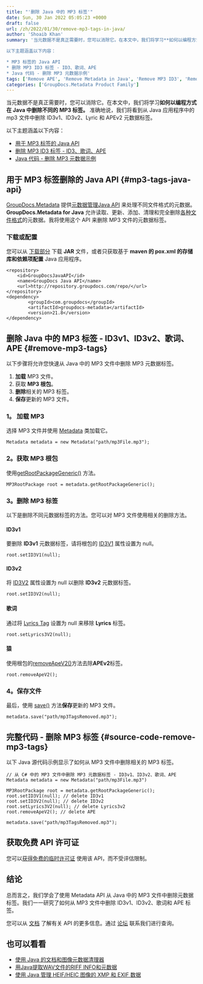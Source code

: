 ```yaml
---
title: "'删除 Java 中的 MP3 标签'"
date: Sun, 30 Jan 2022 05:05:23 +0000
draft: false
url: /zh/2022/01/30/remove-mp3-tags-in-java/
author: 'Shoaib Khan'
summary: '当元数据不是真正需要时，您可以消除它。在本文中，我们将学习**如何以编程方式在 Java 中删除不同的 MP3 标签。** 准确地说，我们将看到从 Java 应用程序中的 mp3 文件中删除 ID3v1、ID3v2、Lyric 和 APEv2 元数据标签。

以下主题涵盖以下内容：

* MP3 标签的 Java API
* 删除 MP3 ID3 标签 - ID3、歌词、APE
* Java 代码 - 删除 MP3 元数据示例'
tags: ['Remove APE', 'Remove Metadata in Java', 'Remove MP3 ID3', 'Remove MP3 Metadata', 'Remove MP3 Tags', 'Remove MP3 Tags in Java']
categories: ['GroupDocs.Metadata Product Family']
---
```


当元数据不是真正需要时，您可以消除它。在本文中，我们将学习**如何以编程方式在 Java 中删除不同的 MP3 标签。** 准确地说，我们将看到从 Java 应用程序中的 mp3 文件中删除 ID3v1、ID3v2、Lyric 和 APEv2 元数据标签。

以下主题涵盖以下内容：

* [用于 MP3 标签的 Java API](#mp3-tags-java-api)
* [删除 MP3 ID3 标签 - ID3、歌词、APE](#remove-mp3-tags)
* [Java 代码 - 删除 MP3 元数据示例](#source-code-remove-mp3-tags)

## 用于 MP3 标签删除的 Java API {#mp3-tags-java-api}

[GroupDocs.Metadata](https://products.groupdocs.com/metadata) 提供[元数据管理Java API](https://products.groupdocs.com/metadata/java/) 来处理不同文件格式的元数据。 **GroupDocs.Metadata for Java** 允许读取、更新、添加、清理和完全删除[各种文件格式](https://docs.groupdocs.com/metadata/java/supported-document-formats/)的元数据。我将使用这个 API 来删除 MP3 文件的元数据标签。

### 下载或配置

您可以从 [下载部分](https://downloads.groupdocs.com/metadata) 下载 **JAR** 文件，或者只获取基于 **maven 的 pox.xml 的存储库和依赖项配置** Java 应用程序。

```
<repository>
	<id>GroupDocsJavaAPI</id>
	<name>GroupDocs Java API</name>
	<url>http://repository.groupdocs.com/repo/</url>
</repository>
<dependency>
        <groupId>com.groupdocs</groupId>
        <artifactId>groupdocs-metadata</artifactId>
        <version>21.8</version> 
</dependency>
```

## 删除 Java 中的 MP3 标签 - ID3v1、ID3v2、歌词、APE {#remove-mp3-tags}

以下步骤将允许您快速从 Java 中的 MP3 文件中删除 MP3 元数据标签。

1. **加载** MP3 文件。
2. 获取 **MP3 根包**。
3. **删除**相关的 MP3 标签。
4. **保存**更新的 MP3 文件。

### 1。 **加载 MP3**

选择 MP3 文件并使用 [Metadata](https://apireference.groupdocs.com/metadata/java/com.groupdocs.metadata/Metadata) 类加载它。

```
Metadata metadata = new Metadata("path/mp3File.mp3");
```

### 2。获取 MP3 根包

使用[getRootPackageGeneric()](https://apireference.groupdocs.com/metadata/java/com.groupdocs.metadata/Metadata#getRootPackageGeneric()) 方法。

```
MP3RootPackage root = metadata.getRootPackageGeneric();
```

### 3。删除 MP3 标签

以下是删除不同元数据标签的方法。您可以对 MP3 文件使用相关的删除方法。

#### **ID3v**1

要删除 **ID3v1** 元数据标签，请将根包的 [ID3V1](https://apireference.groupdocs.com/metadata/java/com.groupdocs.metadata.core/ID3V1Tag) 属性设置为 null。

```
root.setID3V1(null);
```

#### **ID3v2**

将 [ID3V2](https://apireference.groupdocs.com/metadata/java/com.groupdocs.metadata.core/ID3V2Tag) 属性设置为 null 以删除 **ID3v2** 元数据标签。

```
root.setID3V2(null);
```

#### **歌词**

通过将 [Lyrics Tag](https://apireference.groupdocs.com/metadata/java/com.groupdocs.metadata.core/LyricsTag) 设置为 null 来移除 **Lyrics** 标签。

```
root.setLyrics3V2(null);
```

#### **猿**

使用根包的[removeApeV2()](https://apireference.groupdocs.com/metadata/java/com.groupdocs.metadata.core/MP3RootPackage#removeApeV2())方法去除**APEv2**标签。

```
root.removeApeV2();
```

### 4。保存文件

最后，使用 [save()](https://apireference.groupdocs.com/metadata/java/com.groupdocs.metadata/Metadata#save()) 方法**保存**更新的 MP3 文件。

```
metadata.save("path/mp3TagsRemoved.mp3");
```

## 完整代码 - 删除 MP3 标签 {#source-code-remove-mp3-tags}

以下 Java 源代码示例显示了如何从 MP3 文件中删除相关的 MP3 标签。

```
// 从 C# 中的 MP3 文件中删除 MP3 元数据标签 - ID3v1、ID3v2、歌词、APE
Metadata metadata = new Metadata("path/mp3File.mp3")

MP3RootPackage root = metadata.getRootPackageGeneric();
root.setID3V1(null); // delete ID3v1
root.setID3V2(null); // delete ID3v2
root.setLyrics3V2(null); // delete Lyrics3v2
root.removeApeV2(); // delete APE

metadata.save("path/mp3TagsRemoved.mp3");
```

## 获取免费 API 许可证

您可以[获得免费的临时许可证](https://purchase.groupdocs.com/temporary-license) 使用该 API，而不受评估限制。

## 结论

总而言之，我们学会了使用 Metadata API 从 Java 中的 MP3 文件中删除元数据标签。我们一一研究了如何从 MP3 文件中删除 ID3v1、ID3v2、歌词和 APE 标签。

您可以从 [文档](https://docs.groupdocs.com/metadata/java/) 了解有关 API 的更多信息。通过 [论坛](https://forum.groupdocs.com/) 联系我们进行查询。

## 也可以看看

* [使用 Java 的文档和图像元数据清理器](https://blog.groupdocs.com/2020/12/17/remove-metadata-from-documents-and-images-using-java/)
* [用Java提取WAV文件的RIFF INFO和元数据](https://blog.groupdocs.com/2021/03/22/extract-riff-info-and-metadata-of-wav-files-in-java/ )
* [使用 Java 管理 HEIF/HEIC 图像的 XMP 和 EXIF 数据](https://blog.groupdocs.com/2021/05/10/xmp-and-exif-data-of-heif-heic-images-using-java/)






